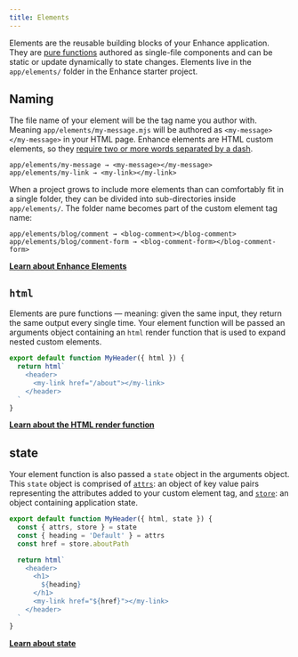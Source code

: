 ```yaml
---
title: Elements
---
```


Elements are the reusable building blocks of your Enhance application. They are [pure functions](https://en.wikipedia.org/wiki/Pure_function) authored as single-file components and can be static or update dynamically to state changes. Elements live in the `app/elements/` folder in the Enhance starter project.

## Naming

The file name of your element will be the tag name you author with. Meaning `app/elements/my-message.mjs` will be authored as `<my-message></my-message>` in your HTML page. Enhance elements are HTML custom elements, so they [require two or more words separated by a dash](/docs/elements).

```
app/elements/my-message → <my-message></my-message>
app/elements/my-link → <my-link></my-link>
```

When a project grows to include more elements than can comfortably fit in a single folder, they can be divided into sub-directories inside `app/elements/`.
The folder name becomes part of the custom element tag name:

```
app/elements/blog/comment → <blog-comment></blog-comment>
app/elements/blog/comment-form → <blog-comment-form></blog-comment-form>
```

<doc-callout level="none" mark="📄">

**[Learn about Enhance Elements](/docs/elements)**

</doc-callout>

## `html`
Elements are pure functions — meaning: given the same input, they return the same output every single time.
Your element function will be passed an arguments object containing an `html` render function that is used to expand nested custom elements.

```javascript
export default function MyHeader({ html }) {
  return html`
    <header>
      <my-link href="/about"></my-link>
    </header>
  `
}
```

<doc-callout level="none" mark="✨">

**[Learn about the HTML render function](/docs/elements/html)**

</doc-callout>

## state
Your element function is also passed a `state` object in the arguments object.
This `state` object is comprised of [`attrs`](/docs/elements/state/attributes): an object of key value pairs representing the attributes added to your custom element tag, and [`store`](/docs/elements/state/store): an object containing application state.

```javascript
export default function MyHeader({ html, state }) {
  const { attrs, store } = state
  const { heading = 'Default' } = attrs
  const href = store.aboutPath

  return html`
    <header>
      <h1>
        ${heading}
      </h1>
      <my-link href="${href}"></my-link>
    </header>
  `
}
```

<doc-callout level="none" mark="🎛️">

**[Learn about state](/docs/elements/state)**

</doc-callout>
